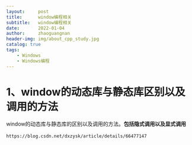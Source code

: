 ```yaml
---
layout:     post
title:      window编程相关
subtitle:   window编程相关
date:       2022-01-04
author:     zhaoguangnan
header-img: img/about_cpp_study.jpg
catalog: true
tags:
    - Windows
    - Windows编程
---
```


# 1、window的动态库与静态库区别以及调用的方法

​		window的动态库与静态库的区别以及调用的方法。**包括隐式调用以及显式调用**

​		`https://blog.csdn.net/dxzysk/article/details/66477147`

​		




